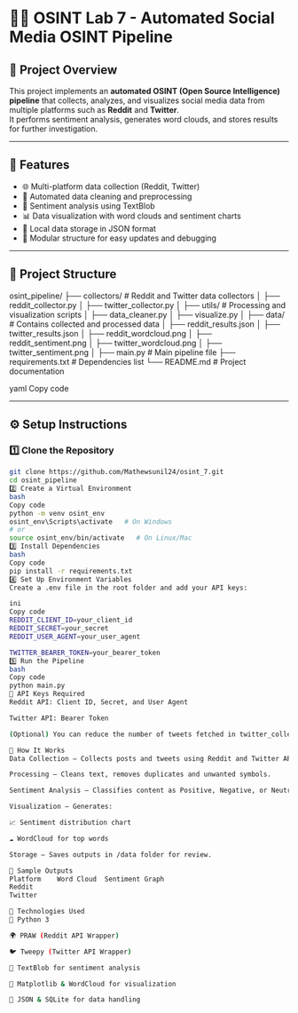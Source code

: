 # 🕵️‍♂️ OSINT Lab 7 - Automated Social Media OSINT Pipeline

## 📘 Project Overview
This project implements an **automated OSINT (Open Source Intelligence) pipeline** that collects, analyzes, and visualizes social media data from multiple platforms such as **Reddit** and **Twitter**.  
It performs sentiment analysis, generates word clouds, and stores results for further investigation.

---

## 🚀 Features
- 🌐 Multi-platform data collection (Reddit, Twitter)
- 🧹 Automated data cleaning and preprocessing
- 💬 Sentiment analysis using TextBlob
- 📊 Data visualization with word clouds and sentiment charts
- 💾 Local data storage in JSON format
- 🔄 Modular structure for easy updates and debugging

---

## 🧰 Project Structure
osint_pipeline/
├── collectors/ # Reddit and Twitter data collectors
│ ├── reddit_collector.py
│ ├── twitter_collector.py
│
├── utils/ # Processing and visualization scripts
│ ├── data_cleaner.py
│ ├── visualize.py
│
├── data/ # Contains collected and processed data
│ ├── reddit_results.json
│ ├── twitter_results.json
│ ├── reddit_wordcloud.png
│ ├── reddit_sentiment.png
│ ├── twitter_wordcloud.png
│ ├── twitter_sentiment.png
│
├── main.py # Main pipeline file
├── requirements.txt # Dependencies list
└── README.md # Project documentation

yaml
Copy code

---

## ⚙️ Setup Instructions

### 1️⃣ Clone the Repository
```bash
git clone https://github.com/Mathewsunil24/osint_7.git
cd osint_pipeline
2️⃣ Create a Virtual Environment
bash
Copy code
python -m venv osint_env
osint_env\Scripts\activate   # On Windows
# or
source osint_env/bin/activate   # On Linux/Mac
3️⃣ Install Dependencies
bash
Copy code
pip install -r requirements.txt
4️⃣ Set Up Environment Variables
Create a .env file in the root folder and add your API keys:

ini
Copy code
REDDIT_CLIENT_ID=your_client_id
REDDIT_SECRET=your_secret
REDDIT_USER_AGENT=your_user_agent

TWITTER_BEARER_TOKEN=your_bearer_token
5️⃣ Run the Pipeline
bash
Copy code
python main.py
🔑 API Keys Required
Reddit API: Client ID, Secret, and User Agent

Twitter API: Bearer Token

(Optional) You can reduce the number of tweets fetched in twitter_collector.py to avoid rate-limit issues.

🧠 How It Works
Data Collection – Collects posts and tweets using Reddit and Twitter APIs.

Processing – Cleans text, removes duplicates and unwanted symbols.

Sentiment Analysis – Classifies content as Positive, Negative, or Neutral using TextBlob.

Visualization – Generates:

📈 Sentiment distribution chart

☁️ WordCloud for top words

Storage – Saves outputs in /data folder for review.

📸 Sample Outputs
Platform	Word Cloud	Sentiment Graph
Reddit		
Twitter	

🧩 Technologies Used
🐍 Python 3

🌍 PRAW (Reddit API Wrapper)

🐦 Tweepy (Twitter API Wrapper)

🧠 TextBlob for sentiment analysis

🎨 Matplotlib & WordCloud for visualization

💾 JSON & SQLite for data handling
